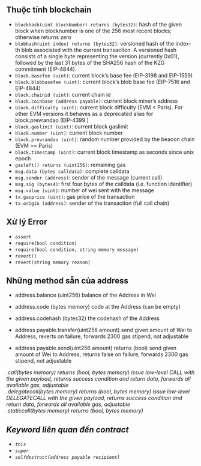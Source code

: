 

## Thuộc tính blockchain

- `blockhash(uint blockNumber) returns (bytes32)`: hash of the given block when blocknumber is one of the 256 most recent blocks; otherwise returns zero
- `blobhash(uint index) returns (bytes32)`: versioned hash of the index-th blob associated with the current transaction. A versioned hash consists of a single byte representing the version (currently 0x01), followed by the last 31 bytes of the SHA256 hash of the KZG commitment (EIP-4844).
- `block.basefee (uint)`: current block’s base fee (EIP-3198 and EIP-1559)
- `block.blobbasefee (uint)`: current block’s blob base fee (EIP-7516 and EIP-4844)
- `block.chainid (uint)`: current chain id
- `block.coinbase (address payable)`: current block miner’s address
- `block.difficulty (uint)`: current block difficulty (EVM < Paris). For other EVM versions it behaves as a deprecated alias for block.prevrandao (EIP-4399 )
- `block.gaslimit (uint)`: current block gaslimit
- `block.number (uint)`: current block number
- `block.prevrandao (uint)`: random number provided by the beacon chain (EVM >= Paris)
- `block.timestamp (uint)`: current block timestamp as seconds since unix epoch
- `gasleft() returns (uint256)`: remaining gas
- `msg.data (bytes calldata)`: complete calldata
- `msg.sender (address)`: sender of the message (current call)
- `msg.sig (bytes4)`: first four bytes of the calldata (i.e. function identifier)
- `msg.value (uint)`: number of wei sent with the message
- `tx.gasprice (uint)`: gas price of the transaction
- `tx.origin (address)`: sender of the transaction (full call chain)


## Xử lý Error
- `assert`
- `require(bool condition)`
- `require(bool condition, string memory message)`
- `revert()`
- `revert(string memory reason)`

## Những method sẵn của address
- address.balance (uint256)
balance of the Address in Wei

- address.code (bytes memory)
code at the Address (can be empty)

- address.codehash (bytes32)
the codehash of the Address

- address payable.transfer(uint256 amount)
send given amount of Wei to Address, reverts on failure, forwards 2300 gas stipend, not adjustable

- address payable.send(uint256 amount) returns (bool)
send given amount of Wei to Address, returns false on failure, forwards 2300 gas stipend, not adjustable

<address>.call(bytes memory) returns (bool, bytes memory)
issue low-level CALL with the given payload, returns success condition and return data, forwards all available gas, adjustable

<address>.delegatecall(bytes memory) returns (bool, bytes memory)
issue low-level DELEGATECALL with the given payload, returns success condition and return data, forwards all available gas, adjustable

<address>.staticcall(bytes memory) returns (bool, bytes memory)

## Keyword liên quan đến contract
- `this`
- `super`
- `selfdestruct(address payable recipient)`

